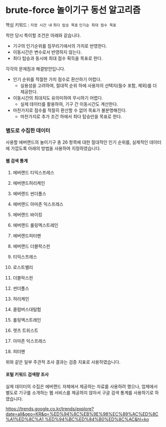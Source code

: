 # brute-force 놀이기구 동선 알고리즘

핵심 키워드 : `지정 시간 내` `최다 탑승 목표` `인기순 최대 점수 목표` 



착안 당시 특이할 조건은 아래와 같습니다.

- 기구의 인기순위를 짐꾸리기에서의 가치로 반영한다.
- 이동시간은 변수로서 반영하지 않는다.
- 최다 탑승과 동시에 최대 점수 획득을 목표로 한다.

각각의 문제점과 해결방안입니다.

- 인기 순위를 적절한 가치 점수로 환산하기 어렵다.
  - 실용성을 고려하여, 절대적 순위 하에 사용자의 선택지(필수 포함, 제외)를 더 제공한다.
- 이동시간의 최대치도 유의미하여 무시하기 어렵다.
  - 실제 데이터를 활용하여, 기구 간 이동시간도 계산한다.
- 마찬가지로 점수를 적절히 환산할 수 없어 목표가 불분명해진다.
  - 마찬가지로 추가 조건 하에서 최다 탑승만을 목표로 한다.



### 별도로 수집한 데이터

사용할 에버랜드의 놀이기구 총 26 항목에 대한 절대적인 인기 순위를, 실제적인 데이터에 가깝도록 아래의 방법을 사용하여 지정하였습니다.

#### 웹 검색 통계

1. 에버랜드 티익스프레스
2. 에버랜드허리케인
3. 에버랜드 썬더폴스
4. 에버랜드 아마존 익스프레스
5. 에버랜드 바이킹
6. 에버랜드 롤링엑스트레인
7. 에버랜드피터팬
8. 에버랜드 더블락스핀



1. 티익스프레스
2. 로스트밸리
3. 더블락스핀
4. 썬더폴스
5. 허리케인
6. 콜럼버스대탐험
7. 롤링엑스트레인
8. 렛츠 트위스트
9. 아마존 익스프레스
10. 피터팬

위와 같은 일부 주관적 조사 결과는 검증 지표로 사용하였습니다.

#### 포털 키워드 검색량 조사

실제 데이터의 수집은 에버랜드 자체에서 제공하는 자료를 사용하려 했으나, 업체에서 별도로 기구를 소개하는 웹 서비스를 제공하지 않아서 구글 검색 통계를 사용하기로 하였습니다.

https://trends.google.co.kr/trends/explore?date=all&geo=KR&q=%ED%94%8C%EB%9E%98%EC%89%AC%ED%8C%A1%ED%8C%A1,%ED%94%BC%ED%84%B0%ED%8C%AC&hl=ko


